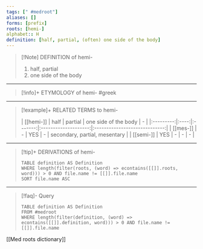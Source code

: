 ```yaml
---
tags: [" #medroot"]
aliases: []
forms: [prefix]
roots: [hemi-]
alphabet:: H
definition: [half, partial, (often) one side of the body]
---
```

>[!Note] DEFINITION of hemi-
>1. half, partial
>2. one side of the body
_____
>[!info]+ ETYMOLOGY of hemi-
>#greek
_____
>[!example]+ RELATED TERMS to hemi-
>
>| [[hemi-]] | half | partial | one side of the body |               -               |
|:---------:|:----:|:-------:|:--------------------:|:-----------------------------:|
| [[mes-]]  |  -   |   YES   |          -           | secondary, partial, mesentary |
| [[semi-]] | YES  |    -    |          -           | -                              |
_____
>[!tip]+ DERIVATIONS of hemi-
>```dataview
>TABLE definition AS Definition 
>WHERE length(filter(roots, (word) => econtains([[]].roots, word))) > 0 AND file.name != [[]].file.name
>SORT file.name ASC
>```
___
>[!faq]- Query
>
>```dataview
>TABLE definition AS Definition
>FROM #medroot
>WHERE length(filter(definition, (word) => econtains([[]].definition, word))) > 0 AND file.name != [[]].file.name
>```

[[Med roots dictionary]]